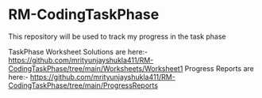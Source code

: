 # RM-CodingTaskPhase
This repository will be used to track my progress in the task phase 

TaskPhase Worksheet Solutions are here:-
https://github.com/mrityunjayshukla411/RM-CodingTaskPhase/tree/main/Worksheets/Worksheet1
Progress Reports are here:- 
https://github.com/mrityunjayshukla411/RM-CodingTaskPhase/tree/main/ProgressReports
